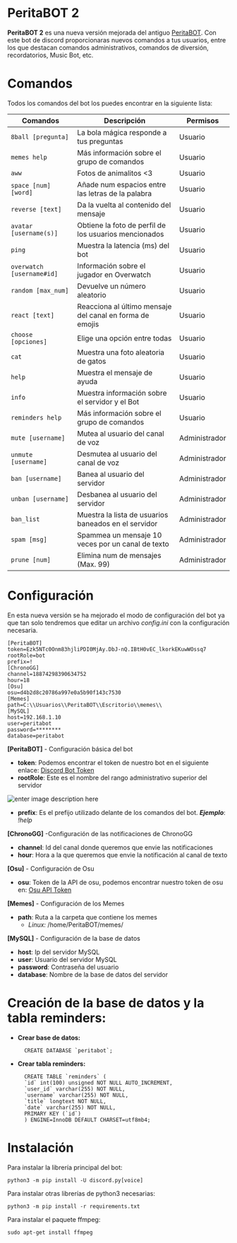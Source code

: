 # PeritaBOT 2

**PeritaBOT 2** es una nueva versión mejorada del antiguo [PeritaBOT](https://github.com/rubegartor/PeritaBOT). Con este bot de discord proporcionaras nuevos comandos a tus usuarios, entre los que destacan comandos administrativos, comandos de diversión, recordatorios, Music Bot, etc.


# Comandos
Todos los comandos del bot los puedes encontrar en la siguiente lista:

|Comandos                 |Descripción                                             |Permisos     |
|-------------------------|--------------------------------------------------------|-------------|
|`8ball [pregunta]`       |La bola mágica responde a tus preguntas                 |Usuario      |
|`memes help`             |Más información sobre el grupo de comandos              |Usuario      |
|`aww`                    |Fotos de animalitos <3                                  |Usuario      |
|`space [num] [word]`     |Añade num espacios entre las letras de la palabra       |Usuario      |
|`reverse [text]`         |Da la vuelta al contenido del mensaje                   |Usuario      |
|`avatar [username(s)]`   |Obtiene la foto de perfil de los usuarios mencionados   |Usuario      |
|`ping`                   |Muestra la latencia (ms) del bot                        |Usuario      |
|`overwatch [username#id]`|Información sobre el jugador en Overwatch               |Usuario      |
|`random [max_num]`       |Devuelve un número aleatorio                            |Usuario      |
|`react [text]`           |Reacciona al último mensaje del canal en forma de emojis|Usuario      |
|`choose [opciones]`      |Elige una opción entre todas                            |Usuario      |
|`cat`                    |Muestra una foto aleatoria de gatos                     |Usuario      |
|`help`                   |Muestra el mensaje de ayuda                             |Usuario      |
|`info`                   |Muestra información sobre el servidor y el Bot          |Usuario      |
|`reminders help`         |Más información sobre el grupo de comandos              |Usuario      |
|`mute [username]`        |Mutea al usuario del canal de voz                       |Administrador|
|`unmute [username]`      |Desmutea al usuario del canal de voz                    |Administrador|
|`ban [username]`         |Banea al usuario del servidor                           |Administrador|
|`unban [username]`       |Desbanea al usuario del servidor                        |Administrador|
|`ban_list`               |Muestra la lista de usuarios baneados en el servidor    |Administrador|
|`spam [msg]`             |Spammea un mensaje 10 veces por un canal de texto       |Administrador|
|`prune [num]`            |Elimina num de mensajes (Max. 99)                       |Administrador|

# Configuración
En esta nueva versión se ha mejorado el modo de configuración del bot ya que tan solo tendremos que editar un archivo *config.ini* con la configuración necesaria.

    [PeritaBOT]
    token=Ezk5NTc0Onm83hjliPDI0MjAy.DbJ-nQ.IBtH0vEC_lkorkEKuwWOssq7
    rootRole=bot
    prefix=!
    [ChronoGG]
    channel=18874298390634752
    hour=18
    [Osu]
    osu=d4b2d8c20786a997e0a5b90f143c7530
    [Memes]
    path=C:\\Usuarios\\PeritaBOT\\Escritorio\\memes\\
    [MySQL]
    host=192.168.1.10
    user=peritabot
    password=********
    database=peritabot

**[PeritaBOT]** - Configuración básica del bot

 - **token**: Podemos encontrar el token de nuestro bot en el siguiente enlace: [Discord Bot Token](https://discordapp.com/developers/applications/me)
 - **rootRole**: Este es el nombre del rango administrativo superior del servidor

 ![enter image description here](https://i.imgur.com/XFyf7sd.png)

 - **prefix**: Es el prefijo utilizado delante de los comandos del bot.
 ***Ejemplo***: *!help*

**[ChronoGG]** -Configuración de las notificaciones de ChronoGG

 - **channel**: Id del canal donde queremos que envie las notificaciones
 - **hour**: Hora a la que queremos que envie la notificación al canal de texto

**[Osu]** - Configuración de Osu

 - **osu**: Token de la API de osu, podemos encontrar nuestro token de osu en: [Osu API Token](https://osu.ppy.sh/p/api)

**[Memes]** - Configuración de los Memes

 - **path**: Ruta a la carpeta que contiene los memes
    - *Linux:* /home/PeritaBOT/memes/

**[MySQL]** - Configuración de la base de datos
 - **host**: Ip del servidor MySQL
 - **user**: Usuario del servidor MySQL
 - **password**: Contraseña del usuario
 - **database**: Nombre de la base de datos del servidor


# Creación de la base de datos y la tabla reminders:

* **Crear base de datos:**

	    CREATE DATABASE `peritabot`;

* **Crear tabla reminders:**

        CREATE TABLE `reminders` (
	    `id` int(100) unsigned NOT NULL AUTO_INCREMENT,
	    `user_id` varchar(255) NOT NULL,
	    `username` varchar(255) NOT NULL,
	    `title` longtext NOT NULL,
	    `date` varchar(255) NOT NULL,
	    PRIMARY KEY (`id`)
	    ) ENGINE=InnoDB DEFAULT CHARSET=utf8mb4;

# Instalación
Para instalar la librería principal del bot:

    python3 -m pip install -U discord.py[voice]

Para instalar otras librerías de python3 necesarias:

    python3 -m pip install -r requirements.txt

Para instalar el paquete ffmpeg:

    sudo apt-get install ffmpeg
